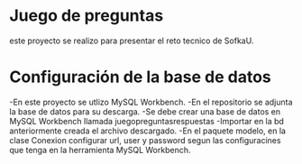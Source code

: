  # Juego de preguntas
este proyecto se realizo para presentar el reto tecnico de SofkaU.

# Configuración de la base de datos
-En este proyecto se utlizo MySQL Workbench.
-En el repositorio se adjunta la base de datos para su descarga. 
-Se debe crear una base de datos en MySQL Workbench llamada juegopreguntasrespuestas
-Importar en la bd anteriormente creada el archivo descargado.
-En el paquete modelo, en la clase Conexion configurar url, user y password segun las configuracines que tenga en la herramienta MySQL Workbench.


